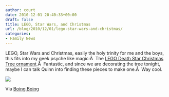 ```yaml
---
author: court
date: 2010-12-01 20:40:33+00:00
draft: false
title: LEGO, Star Wars, and Christmas
url: /blog/2010/12/01/lego-star-wars-and-christmas/
categories:
- Family News
---
```


LEGO, Star Wars and Christmas, easily the holy trinity for me and the boys, this fits into my geek psyche like magic:Â  The [LEGO Death Star Christmas Tree ornament](http://web.me.com/chrismcveigh/mintinbox/home/Entries/2010/11/29_Lego_Death_Star_Ornament.html).Â  Fantastic, and since we are decorating the tree tonight, maybe I can talk Quinn into finding these pieces to make one.Â  Way cool.

[![](http://www.vallentyne.com/blog/wp-content/uploads/2010/12/deathstar.jpg)
](http://www.vallentyne.com/blog/wp-content/uploads/2010/12/deathstar.jpg)

Via [Boing Boing](http://feedproxy.google.com/~r/boingboing/iBag/~3/8F7w9NlucVM/lego-death-star-chri.html)
